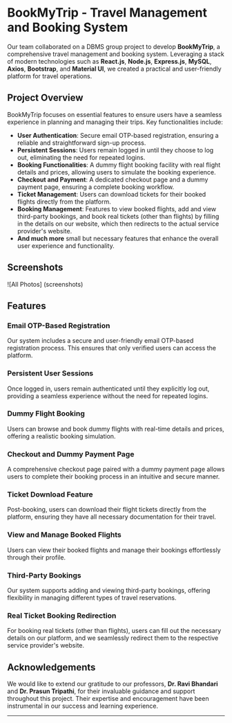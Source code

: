 # BookMyTrip - Travel Management and Booking System

Our team collaborated on a DBMS group project to develop **BookMyTrip**, a comprehensive travel management and booking system. Leveraging a stack of modern technologies such as **React.js**, **Node.js**, **Express.js**, **MySQL**, **Axios**, **Bootstrap**, and **Material UI**, we created a practical and user-friendly platform for travel operations. 

## Project Overview

BookMyTrip focuses on essential features to ensure users have a seamless experience in planning and managing their trips. Key functionalities include:

- **User Authentication**: Secure email OTP-based registration, ensuring a reliable and straightforward sign-up process.
- **Persistent Sessions**: Users remain logged in until they choose to log out, eliminating the need for repeated logins.
- **Booking Functionalities**: A dummy flight booking facility with real flight details and prices, allowing users to simulate the booking experience.
- **Checkout and Payment**: A dedicated checkout page and a dummy payment page, ensuring a complete booking workflow.
- **Ticket Management**: Users can download tickets for their booked flights directly from the platform.
- **Booking Management**: Features to view booked flights, add and view third-party bookings, and book real tickets (other than flights) by filling in the details on our website, which then redirects to the actual service provider's website.
- **And much more** small but necessary features that enhance the overall user experience and functionality.

## Screenshots
![All Photos] (screenshots)

## Features

### Email OTP-Based Registration
Our system includes a secure and user-friendly email OTP-based registration process. This ensures that only verified users can access the platform.

### Persistent User Sessions
Once logged in, users remain authenticated until they explicitly log out, providing a seamless experience without the need for repeated logins.

### Dummy Flight Booking
Users can browse and book dummy flights with real-time details and prices, offering a realistic booking simulation.

### Checkout and Dummy Payment Page
A comprehensive checkout page paired with a dummy payment page allows users to complete their booking process in an intuitive and secure manner.

### Ticket Download Feature
Post-booking, users can download their flight tickets directly from the platform, ensuring they have all necessary documentation for their travel.

### View and Manage Booked Flights
Users can view their booked flights and manage their bookings effortlessly through their profile.

### Third-Party Bookings
Our system supports adding and viewing third-party bookings, offering flexibility in managing different types of travel reservations.

### Real Ticket Booking Redirection
For booking real tickets (other than flights), users can fill out the necessary details on our platform, and we seamlessly redirect them to the respective service provider's website.

## Acknowledgements

We would like to extend our gratitude to our professors, **Dr. Ravi Bhandari** and **Dr. Prasun Tripathi**, for their invaluable guidance and support throughout this project. Their expertise and encouragement have been instrumental in our success and learning experience.

---